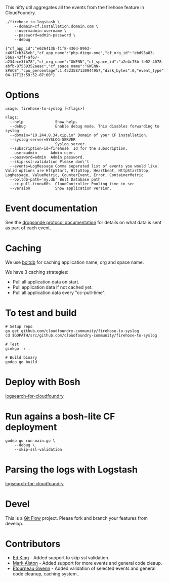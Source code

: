This nifty util aggregates all the events from the firehose feature in
CloudFoundry.

	./firehose-to-logstash \
		--domain=cf.installation.domain.com \
		--user=admin-username \
		--password=admin-password \
		--debug

	{"cf_app_id":"e626413b-f1f8-436d-8963-c46f7cb345eb","cf_app_name":"php-diego-one","cf_org_id":"ebd95a83-5b6a-43ff-af67-a234ece3fb78","cf_org_name":"GWENN","cf_space_id":"a2e4c75b-fe02-4078-abfb-87539352aeac","cf_space_name":"GWENN-SPACE","cpu_percentage":1.4523587130944957,"disk_bytes":0,"event_type":"ContainerMetric","instance_index":0,"level":"info","memory_bytes":14110720,"msg":"","origin":"executor","time":"2015-04-17T13:59:52-07:00"}

# Options

```
usage: firehose-to-syslog [<flags>]

Flags:
  --help              Show help.
  --debug             Enable debug mode. This disables forwarding to syslog
  --domain="10.244.0.34.xip.io" Domain of your CF installation.
  --syslog-server=SYSLOG-SERVER
                      Syslog server.
  --subscription-id=firehose  Id for the subscription.
  --user=admin      Admin user.
  --password=admin  Admin password.
  --skip-ssl-validation Please don\'t
  --events=LogMessage Comma seperated list of events you would like. Valid options are HttpStart, HttpStop, Heartbeat, HttpStartStop, LogMessage, ValueMetric, CounterEvent, Error, ContainerMetric
  --boltdb-path='my.db' Bolt Database path
  --cc-pull-time=60s  CloudController Pooling time in sec
  --version           Show application version.
```
# Event documentation

See the [dropsonde protocol documentation](https://github.com/cloudfoundry/dropsonde-protocol/tree/master/events) for details on what data is sent as part of each event.

# Caching
We use [boltdb](https://github.com/boltdb/bolt) for caching application name, org and space name.

We have 3 caching strategies:
* Pull all application data on start.
* Pull application data if not cached yet.
* Pull all application data every "cc-pull-time".

# To test and build


    # Setup repo
    go get github.com/cloudfoundry-community/firehose-to-syslog
    cd $GOPATH/src/github.com/cloudfoundry-community/firehose-to-syslog

    # Test
	ginkgo -r .

    # Build binary
    godep go build

# Deploy with Bosh

[logsearch-for-cloudfoundry](https://github.com/logsearch/logsearch-for-cloudfoundry)

# Run agains a bosh-lite CF deployment

    godep go run main.go \
		--debug \
		--skip-ssl-validation

# Parsing the logs with Logstash

[logsearch-for-cloudfoundry](https://github.com/logsearch/logsearch-for-cloudfoundry)

# Devel

This is a
[Git Flow](http://nvie.com/posts/a-successful-git-branching-model/)
project. Please fork and branch your features from develop.

# Contributors

* [Ed King](https://github.com/teddyking) - Added support to skip ssl
validation.
* [Mark Alston](https://github.com/malston) - Added support for more
  events and general code cleaup.
* [Etourneau Gwenn](https://github.com/shinji62) - Added validation of
  selected events and general code cleanup, caching system..
